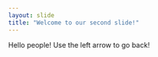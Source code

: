 ```yaml
---
layout: slide
title: "Welcome to our second slide!"
---
```

Hello people!
Use the left arrow to go back!

